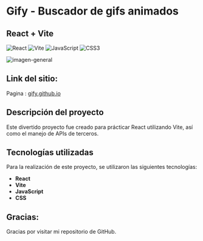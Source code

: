 # Gify - Buscador de gifs animados

## React + Vite


![React](https://img.shields.io/badge/React-blue?style=flat&logo=react&logoColor=%23FFFFFF&color=blue)
![Vite](https://img.shields.io/badge/vite-white?style=flat&logo=vite&logoColor=%23FFFFFF&color=E452CC)
![JavaScript](https://img.shields.io/badge/javascript-%23323330.svg?style=flat&logo=javascript&logoColor=%23F7DF1E) ![CSS3](https://img.shields.io/badge/css3-%231572B6.svg?style=flat&logo=css3&logoColor=white)

![imagen-general](/assets/Gify.JPG)

## Link del sitio:

Pagina : [gify.github.io](https://spiderpaul.github.io/gify/)

## Descripción del proyecto

Este divertido proyecto fue creado para prácticar React utilizando Vite, así como el manejo de APIs de terceros.  

## Tecnologías utilizadas

Para la realización de este proyecto, se utilizaron las siguientes tecnologías:

- **React**
- **Vite**
- **JavaScript**
- **CSS**

## Gracias:

Gracias por visitar mi repositorio de GitHub.